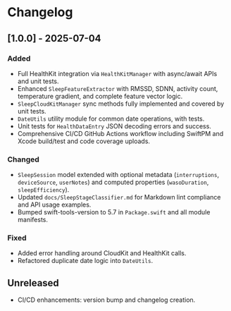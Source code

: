 # Changelog

## [1.0.0] - 2025-07-04
### Added
- Full HealthKit integration via `HealthKitManager` with async/await APIs and unit tests.
- Enhanced `SleepFeatureExtractor` with RMSSD, SDNN, activity count, temperature gradient, and complete feature vector logic.
- `SleepCloudKitManager` sync methods fully implemented and covered by unit tests.
- `DateUtils` utility module for common date operations, with tests.
- Unit tests for `HealthDataEntry` JSON decoding errors and success.
- Comprehensive CI/CD GitHub Actions workflow including SwiftPM and Xcode build/test and code coverage uploads.

### Changed
- `SleepSession` model extended with optional metadata (`interruptions`, `deviceSource`, `userNotes`) and computed properties (`wasoDuration`, `sleepEfficiency`).
- Updated `docs/SleepStageClassifier.md` for Markdown lint compliance and API usage examples.
- Bumped swift-tools-version to 5.7 in `Package.swift` and all module manifests.

### Fixed
- Added error handling around CloudKit and HealthKit calls.
- Refactored duplicate date logic into `DateUtils`.

## Unreleased
- CI/CD enhancements: version bump and changelog creation.
